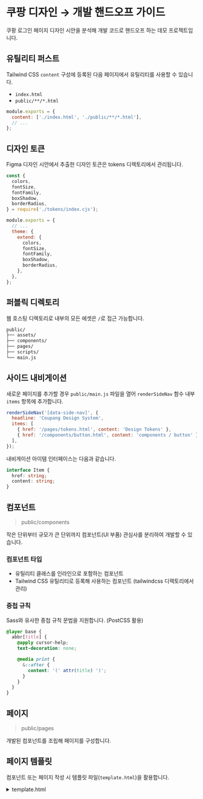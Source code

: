 # 쿠팡 디자인 → 개발 핸드오프 가이드

쿠팡 로그인 페이지 디자인 시안을 분석해 개발 코드로 핸드오프 하는 데모 프로젝트입니다.

## 유틸리티 퍼스트

Tailwind CSS `content` 구성에 등록된 다음 페이지에서 유틸리티를 사용할 수 있습니다.

- `index.html`
- `public/**/*.html`

```js
module.exports = {
  content: ['./index.html', './public/**/*.html'],
  // ...
};
```

## 디자인 토큰

Figma 디자인 시안에서 추출한 디자인 토큰은 tokens 디렉토리에서 관리됩니다.

```js
const {
  colors,
  fontSize,
  fontFamily,
  boxShadow,
  borderRadius,
} = require('./tokens/index.cjs');

module.exports = {
  // ...
  theme: {
    extend: {
      colors,
      fontSize,
      fontFamily,
      boxShadow,
      borderRadius,
    },
  },
};
```

## 퍼블릭 디렉토리

웹 호스팅 디렉토리로 내부의 모든 에셋은 `/`로 접근 가능합니다.

```sh
public/
├── assets/
├── components/
├── pages/
├── scripts/
└── main.js
```

## 사이드 내비게이션

새로운 페이지를 추가할 경우 `public/main.js` 파일을 열어 `renderSideNav` 함수 내부 `items` 항목에 추가합니다.

```js
renderSideNav('[data-side-nav]', {
  headline: 'Coupang Design System',
  items: [
    { href: '/pages/tokens.html', content: 'Design Tokens' },
    { href: '/components/button.html', content: 'components / button' },
  ],
});
```

내비게이션 아이템 인터페이스는 다음과 같습니다.

```ts
interface Item {
  href: string;
  content: string;
}
```

## 컴포넌트

> public/components

작은 단위부터 규모가 큰 단위까지 컴포넌트(UI 부품) 관심사를 분리하여 개발할 수 있습니다.

### 컴포넌트 타입

- 유틸리티 클래스를 인라인으로 포함하는 컴포넌트
- Tailwind CSS 유틸리티로 등록해 사용하는 컴포넌트 (tailwindcss 디렉토리에서 관리)

### 중첩 규칙

Sass와 유사한 중첩 규칙 문법을 지원합니다. (PostCSS 활용)

```css
@layer base {
  abbr[title] {
    @apply cursor-help;
    text-decoration: none;

    @media print {
      &::after {
        content: '(' attr(title) ')';
      }
    }
  }
}
```

## 페이지

> public/pages

개발된 컴포넌트를 조립해 페이지를 구성합니다.


## 페이지 템플릿

컴포넌트 또는 페이지 작성 시 템플릿 파일(`template.html`)을 활용합니다.

<details>
  <summary>template.html</summary>

  ```html
  <!DOCTYPE html>
  <html lang="ko-KR" class="no-js">

    <head>
      <meta charset="UTF-8" />
      <title>웹 문서 제목 작성</title>
      <meta name="viewport" content="width=device-width, initial-scale=1" />
      <meta name="description" content="웹 문서 내용 작성" />
      <meta name="theme-color" content="#4285f4" />
      <link rel="icon" href="/assets/favicon/favicon.png" />
      <link rel="stylesheet" href="https://unpkg.com/pretendard/dist/web/static/pretendard.css" as="style" crossorigin />
      <script type="module" src="/main.js"></script>
    </head>

    <body>
      <noscript>이 애플리케이션을 사용하기 위해서는 JavaScript 활성화가 필요합니다.</noscript>

      <div class="flex gap-4">
        <div data-side-nav></div>

        <main class="container ml-[300px] p-8">

          <h1 class="text-5xl mb-16 text-black font-thin">페이지 타이틀</h1>

          <h2 class="demo__headline">컴포넌트 이름</h2>
            <div class="demo">
              <div class="demo__code">
                <!-- 컴포넌트 코드 -->
              </div>

              <button type="button" class="demo__button" aria-label="code 복사" title="code 복사"></button>
            </div>

        </main>
      </div>
    </body>

  </html>
  ```
</details>